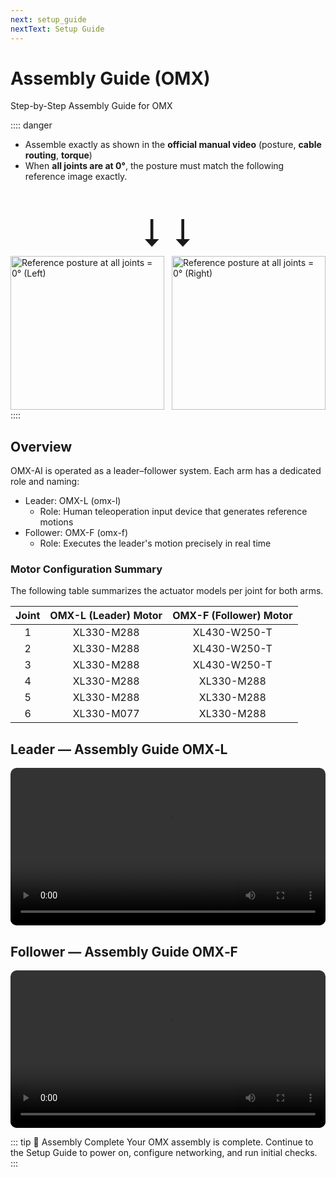 ```yaml
---
next: setup_guide
nextText: Setup Guide
---
```


# Assembly Guide (OMX)

Step-by-Step Assembly Guide for OMX

:::: danger
- Assemble exactly as shown in the **official manual video** (posture, **cable routing**, **torque**)
- When **all joints are at 0°**, the posture must match the following reference image exactly.
<div style="text-align: center; font-size: 3.8rem; line-height: 1; margin: 50px 0 8px; letter-spacing: 2px;">⭣   ⭣</div>
<div style="max-width: 1000px; margin: 0 auto; display: grid; grid-template-columns: repeat(2, minmax(0, 1fr)); gap: 12px; align-items: center;">
  <div style="width: 100%; aspect-ratio: 1 / 1; display: flex; align-items: center; justify-content: center;">
    <img src="/quick_start_guide/omx/omx_f_initial.webp" alt="Reference posture at all joints = 0° (Left)" style="width: 100%; height: 100%; object-fit: contain; display: block;" />
  </div>
  <div style="width: 100%; aspect-ratio: 1 / 1; display: flex; align-items: center; justify-content: center;">
    <img src="/quick_start_guide/omx/omx_l_initial.webp" alt="Reference posture at all joints = 0° (Right)" style="width: 100%; height: 100%; object-fit: contain; display: block;" />
  </div>
</div>
::::

## Overview
OMX-AI is operated as a leader–follower system. Each arm has a dedicated role and naming:

- Leader: OMX-L (omx-l)
  - Role: Human teleoperation input device that generates reference motions
- Follower: OMX-F (omx-f)
  - Role: Executes the leader's motion precisely in real time

### Motor Configuration Summary
The following table summarizes the actuator models per joint for both arms.

| Joint | OMX-L (Leader) Motor | OMX-F (Follower) Motor |
|:---:|:-----------------------:|:-------------------------:|
| 1    | XL330-M288           | XL430-W250-T            |
| 2    | XL330-M288           | XL430-W250-T            |
| 3    | XL330-M288           | XL430-W250-T            |
| 4    | XL330-M288           | XL330-M288             |
| 5    | XL330-M288           | XL330-M288             |
| 6    | XL330-M077           | XL330-M288             |


<!-- styles consolidated to docs/.vitepress/theme/custom.css -->


## Leader — Assembly Guide <span class="chip-soft chip-amber"><span class="dot"></span> OMX‑L</span>

<div class="video-container">
  <video controls preload="metadata" style="width: 100%; max-width: 900px; border-radius: 10px;">
    <source src="/assembly_guide/Joint1_v2.mp4" type="video/mp4" />
    Your browser does not support the video tag.
  </video>
</div>


## Follower — Assembly Guide <span class="chip-soft chip-pink"><span class="dot"></span> OMX‑F</span>

<div class="video-container">
  <video controls preload="metadata" style="width: 100%; max-width: 900px; border-radius: 10px;">
    <source src="/assembly_guide/Joint1_v2.mp4" type="video/mp4" />
    Your browser does not support the video tag.
  </video>
</div>

<!-- ---

### Video: Assembly Cable & Camera
Below is a short video that summarizes the assembly steps and shows how to connect camera and cables.

<YouTube videoId="dQw4w9WgXcQ" /> -->

::: tip 🎉 Assembly Complete
Your OMX assembly is complete. Continue to the Setup Guide to power on, configure networking, and run initial checks.
:::